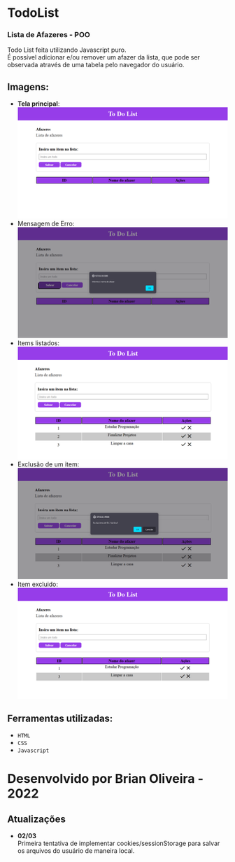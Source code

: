 # TodoList
### Lista de Afazeres - POO

Todo List feita utilizando Javascript puro. \
É possível adicionar e/ou remover um afazer da lista, que pode ser observada através de uma tabela pelo navegador do usuário. 

## Imagens:
  - **Tela principal**: ![Image](https://github.com/BrianOli/TodoList/blob/main/screenshots/01.png)
  - Mensagem de Erro: ![Image](https://github.com/BrianOli/TodoList/blob/main/screenshots/02.png)
  - Items listados: ![Image](https://github.com/BrianOli/TodoList/blob/main/screenshots/03.png)
  - Exclusão de um item: ![Image](https://github.com/BrianOli/TodoList/blob/main/screenshots/04.png)
  - Item excluido: ![Image](https://github.com/BrianOli/TodoList/blob/main/screenshots/05.png)

## Ferramentas utilizadas:
 - `HTML`
 - `CSS`
 - `Javascript`

# Desenvolvido por Brian Oliveira - 2022


## Atualizações

- **02/03** \
Primeira tentativa de implementar cookies/sessionStorage para salvar os arquivos do usuário de maneira local.

